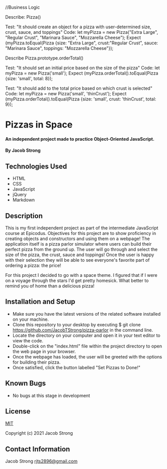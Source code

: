 //Business Logic

Describe: Pizza()

Test: "It should create an object for a pizza with user-determined size, crust, sauce, and toppings"
Code: let myPizza = new Pizza("Extra Large", "Regular Crust", "Marinara Sauce", "Mozzarella Cheese");
Expect (myPizza.toEqual(Pizza {size: "Extra Large", crust:"Regular Crust", sauce: "Marinara Sauce", toppings: "Mozzarella Cheese"});

Describe Pizza.prototype.orderTotal()

Test: "It should set an initial price based on the size of the pizza"
Code: let myPizza = new Pizza('small');
Expect (myPizza.orderTotal().toEqual(Pizza {size: 'small', total: 8});

Test: "It should add to the total price based on which crust is selected"
Code: let myPizza = new Pizza('small', 'thinCrust');
Expect (myPizza.orderTotal().toEqual(Pizza {size: 'small', crust: 'thinCrust', total: 9});

# Pizzas in Space

#### An independent project made to practice Object-Oriented JavaScript.

#### By Jacob Strong

## Technologies Used

* HTML
* CSS
* JavaScript
* jQuery
* Markdown

## Description

This is my first independent project as part of the intermediate JavaScript course at Epicodus. Objectives for this project are to show proficiency in creating objects and constructors and using them on a webpage! The application itself is a pizza parlor simulator where users can build their perfect pizza from the ground up. The user will go through and select the size of the pizza, the crust, sauce and toppings! Once the user is happy with their selection they will be able to see everyone's favorite part of ordering a pizza: the price!

For this project I decided to go with a space theme. I figured that if I were on a voyage through the stars I'd get pretty homesick. What better to remind you of home than a delicious pizza!

## Installation and Setup

* Make sure you have the latest versions of the related software installed on your machine.
* Clone this repository to your desktop by executing $ git clone https://github.com/JacobTStrong/pizza-parlor in the command line.
* Locate the directory on your computer and open it in your text editor to view the code.
* Double-click on the "index.html" file within the project directory to open the web page in your browser.
* Once the webpage has loaded, the user will be greeted with the options for building their pizza.
* Once satisfied, click the button labelled "Set Pizzas to Done!"

## Known Bugs

* No bugs at this stage in development

## License

[MIT](https://en.wikipedia.org/wiki/MIT_License)

Copyright (c) 2021 Jacob Strong

## Contact Information

Jacob Strong <a href="mailto:rjts2896@gmail.com">rjts2896@gmail.com</a>